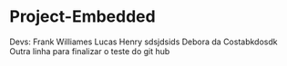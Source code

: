 # Project-Embedded
Devs: Frank Williames
      Lucas Henry
    sdsjdsids    Debora da Costabkdosdk
    Outra linha para finalizar o teste do git hub
